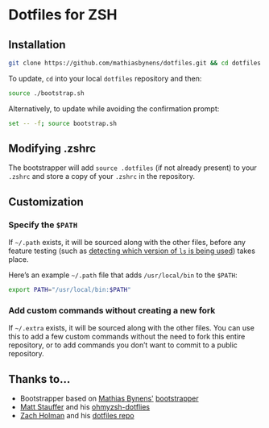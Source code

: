 # Dotfiles for ZSH

## Installation

```bash
git clone https://github.com/mathiasbynens/dotfiles.git && cd dotfiles && ./bootstrap.sh
```

To update, `cd` into your local `dotfiles` repository and then:

```bash
source ./bootstrap.sh
```

Alternatively, to update while avoiding the confirmation prompt:

```bash
set -- -f; source bootstrap.sh
```

## Modifying .zshrc

The bootstrapper will add `source .dotfiles` (if not already present) to your `.zshrc` and store a copy of your `.zshrc` in the repository. 

## Customization

### Specify the `$PATH`

If `~/.path` exists, it will be sourced along with the other files, before any feature testing (such as [detecting which version of `ls` is being used](https://github.com/mathiasbynens/dotfiles/blob/aff769fd75225d8f2e481185a71d5e05b76002dc/.aliases#L21-L26)) takes place.

Here’s an example `~/.path` file that adds `/usr/local/bin` to the `$PATH`:

```bash
export PATH="/usr/local/bin:$PATH"
```

### Add custom commands without creating a new fork

If `~/.extra` exists, it will be sourced along with the other files. You can use this to add a few custom commands without the need to fork this entire repository, or to add commands you don’t want to commit to a public repository.


## Thanks to…

* Bootstrapper based on [Mathias Bynens'](https://mathiasbynens.be/) [bootstrapper](https://github.com/mathiasbynens/dotfiles)
* [Matt Stauffer](https://mattstauffer.com/) and his [ohmyzsh-dotflies](https://github.com/mattstauffer/ohmyzsh-dotfiles)
* [Zach Holman](http://zachholman.com) and his [dotfiles repo](https://github.com/holman/dotfiles)